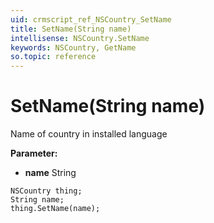 ```yaml
---
uid: crmscript_ref_NSCountry_SetName
title: SetName(String name)
intellisense: NSCountry.SetName
keywords: NSCountry, GetName
so.topic: reference
---
```


# SetName(String name)

Name of country in installed language

**Parameter:** 
 - **name** String

```crmscript
NSCountry thing;
String name;
thing.SetName(name);
```

